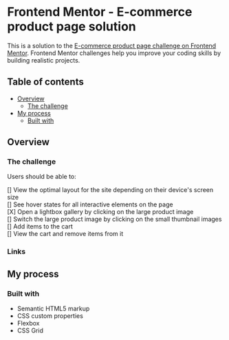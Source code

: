 # Frontend Mentor - E-commerce product page solution

This is a solution to the [E-commerce product page challenge on Frontend Mentor](https://www.frontendmentor.io/challenges/ecommerce-product-page-UPsZ9MJp6). Frontend Mentor challenges help you improve your coding skills by building realistic projects.

## Table of contents

- [Overview](#overview)
  - [The challenge](#the-challenge)
- [My process](#my-process)
  - [Built with](#built-with)

## Overview

### The challenge

Users should be able to:

[] View the optimal layout for the site depending on their device's screen size <br>
[] See hover states for all interactive elements on the page <br>
[X] Open a lightbox gallery by clicking on the large product image <br>
[] Switch the large product image by clicking on the small thumbnail images <br>
[] Add items to the cart <br>
[] View the cart and remove items from it

### Links

## My process

### Built with

- Semantic HTML5 markup
- CSS custom properties
- Flexbox
- CSS Grid
